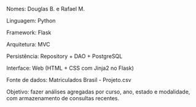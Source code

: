 Nomes: Douglas B. e Rafael M.

Linguagem: Python

Framework: Flask

Arquitetura: MVC

Persistência: Repository + DAO + PostgreSQL

Interface: Web (HTML + CSS com Jinja2 no Flask)

Fonte de dados: Matriculados Brasil - Projeto.csv

Objetivo: fazer análises agregadas por curso, ano, estado e modalidade, com armazenamento de consultas recentes.